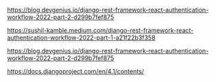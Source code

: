 https://blog.devgenius.io/django-rest-framework-react-authentication-workflow-2022-part-2-d299b7fef875

https://sushil-kamble.medium.com/django-rest-framework-react-authentication-workflow-2022-part-1-a21f22b3f358

https://blog.devgenius.io/django-rest-framework-react-authentication-workflow-2022-part-2-d299b7fef875

https://docs.djangoproject.com/en/4.1/contents/